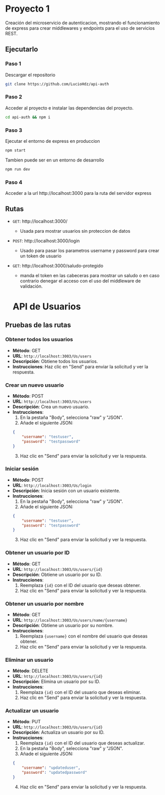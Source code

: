 # Proyecto 1
Creación del microservicio de autenticacion, mostrando el funcionamiento de express para crear middlewares  y endpoints para el uso de servicios REST.



## Ejecutarlo

### Paso 1
Descargar el repositorio

```bash
git clone https://github.com/LucioHdz/api-auth
```

### Paso 2
Acceder al proyecto e instalar las dependencias del proyecto.

```bash
cd api-auth && npm i
```

### Paso 3 
Ejecutar el entorno de express en produccion
```bash
npm start
```
Tambien puede ser en un entorno de desarrollo
```bash
npm run dev
```

### Paso 4
Acceder a la url http://localhost:3000 para la ruta del servidor express


## Rutas


- `GET`: http://localhost:3000/
    - Usada para mostrar usuarios sin proteccion de datos
- `POST`: http://localhost:3000/login
    - Usado para pasar los parametros username y password para crear un token de usuario
- `GET`: http://localhost:3000/saludo-protegido
    - manda el token en las cabeceras para mostrar un saludo o en caso contrario denegar el acceso con el uso del middleware de validación.




    # API de Usuarios

## Pruebas de las rutas

### Obtener todos los usuarios

- **Método**: GET
- **URL**: `http://localhost:3003/Us/users`
- **Descripción**: Obtiene todos los usuarios.
- **Instrucciones**: Haz clic en "Send" para enviar la solicitud y ver la respuesta.

### Crear un nuevo usuario

- **Método**: POST
- **URL**: `http://localhost:3003/Us/users`
- **Descripción**: Crea un nuevo usuario.
- **Instrucciones**:
  1. En la pestaña "Body", selecciona "raw" y "JSON".
  2. Añade el siguiente JSON:
    ```json
    {
        "username": "testuser",
        "password": "testpassword"
    }
    ```
  3. Haz clic en "Send" para enviar la solicitud y ver la respuesta.

### Iniciar sesión

- **Método**: POST
- **URL**: `http://localhost:3003/Us/login`
- **Descripción**: Inicia sesión con un usuario existente.
- **Instrucciones**:
  1. En la pestaña "Body", selecciona "raw" y "JSON".
  2. Añade el siguiente JSON:
    ```json
    {
        "username": "testuser",
        "password": "testpassword"
    }
    ```
  3. Haz clic en "Send" para enviar la solicitud y ver la respuesta.

### Obtener un usuario por ID

- **Método**: GET
- **URL**: `http://localhost:3003/Us/users/{id}`
- **Descripción**: Obtiene un usuario por su ID.
- **Instrucciones**:
  1. Reemplaza `{id}` con el ID del usuario que deseas obtener.
  2. Haz clic en "Send" para enviar la solicitud y ver la respuesta.

### Obtener un usuario por nombre

- **Método**: GET
- **URL**: `http://localhost:3003/Us/users/name/{username}`
- **Descripción**: Obtiene un usuario por su nombre.
- **Instrucciones**:
  1. Reemplaza `{username}` con el nombre del usuario que deseas obtener.
  2. Haz clic en "Send" para enviar la solicitud y ver la respuesta.

### Eliminar un usuario

- **Método**: DELETE
- **URL**: `http://localhost:3003/Us/users/{id}`
- **Descripción**: Elimina un usuario por su ID.
- **Instrucciones**:
  1. Reemplaza `{id}` con el ID del usuario que deseas eliminar.
  2. Haz clic en "Send" para enviar la solicitud y ver la respuesta.

### Actualizar un usuario

- **Método**: PUT
- **URL**: `http://localhost:3003/Us/users/{id}`
- **Descripción**: Actualiza un usuario por su ID.
- **Instrucciones**:
  1. Reemplaza `{id}` con el ID del usuario que deseas actualizar.
  2. En la pestaña "Body", selecciona "raw" y "JSON".
  3. Añade el siguiente JSON:
    ```json
    {
        "username": "updateduser",
        "password": "updatedpassword"
    }
    ```
  4. Haz clic en "Send" para enviar la solicitud y ver la respuesta.